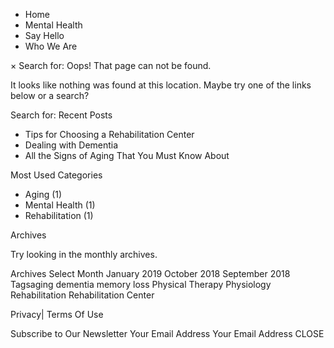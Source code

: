 *   Home
*   Mental Health
*   Say Hello
*   Who We Are

× Search for: Oops! That page can not be found.

It looks like nothing was found at this location. Maybe try one of the links below or a search?

Search for: Recent Posts

*   Tips for Choosing a Rehabilitation Center
*   Dealing with Dementia
*   All the Signs of Aging That You Must Know About

Most Used Categories

*   Aging (1)
*   Mental Health (1)
*   Rehabilitation (1)

Archives

Try looking in the monthly archives.

Archives Select Month January 2019 October 2018 September 2018 Tagsaging dementia memory loss Physical Therapy Physiology Rehabilitation Rehabilitation Center

Privacy| Terms Of Use

Subscribe to Our Newsletter Your Email Address Your Email Address CLOSE